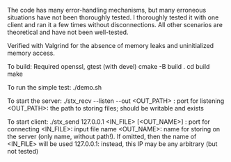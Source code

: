 The code has many error-handling mechanisms, but many erroneous situations have not been thoroughly tested.
I thoroughly tested it with one client and ran it a few times without disconnections. All other scenarios are theoretical and have not been well-tested.

Verified with Valgrind for the absence of memory leaks and uninitialized memory access.

To build:
Required openssl, gtest (with devel)
cmake -B build .
cd build 
make

To run the simple test:
./demo.sh

To start the server:
./stx_recv --listen <PORT> --out <OUT_PATH>
<PORT>: port for listening
<OUT_PATH>: the path to storing files; should be writable and exists

To start client:
./stx_send 127.0.0.1 <PORT> <IN_FILE> [<OUT_NAME>]
<PORT>: port for connecting
<IN_FILE>: input file name
<OUT_NAME>: name for storing on the server (only name, without path!). If omitted, then the name of <IN_FILE> will be used
127.0.0.1: instead, this IP may be any arbitrary (but not tested)
